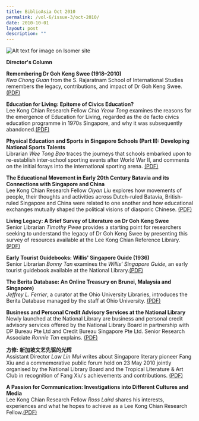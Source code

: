 ```yaml
---
title: BiblioAsia Oct 2010
permalink: /vol-6/issue-3/oct-2010/
date: 2010-10-01
layout: post
description: ""
---
```

![Alt text for image on Isomer site](/images/covers/ba6-3.jpg)

<a style="text-decoration: none; font-weight: bold;" href="/vol-6/issue-3/oct-2010/director-column/">Director's Column</a>

<a style="text-decoration: none; font-weight: bold;" href="/vol-6/issue-3/oct-2010/remembering-goh-keng-swee/">Remembering Dr Goh Keng Swee (1918–2010)</a><br>
*Kwa Chong Guan* from the S. Rajaratnam School of International Studies remembers the legacy, contributions, and impact of Dr Goh Keng Swee.[(PDF)](/files/pdf/vol-6/issue-3/v6-issue3_GohKengSwee.pdf)

<a style="text-decoration: none; font-weight: bold;" href="/vol-6/issue-3/oct-2010/education-living-epitome-civics/">Education for Living: Epitome of Civics Education?</a><br>
Lee Kong Chian Research Fellow *Chia Yeow Tong* examines the reasons for the emergence of  Education for Living, regarded as the de facto civics education programme in 1970s Singapore, and why it was subsequently abandoned.[(PDF)](/files/pdf/vol-6/issue-3/v6-issue3_CivicsEducation.pdf)

<a style="text-decoration: none; font-weight: bold;" href="/vol-6/issue-3/oct-2010/singapore-physical-education-sports/">Physical Education and Sports in Singapore Schools (Part II): Developing National Sports Talents</a><br>
Librarian *Wee Tong Bao* traces the journeys that schools embarked upon to re-establish inter-school sporting events after World War II, and comments on the initial forays into the international sporting arena. [(PDF)](/files/pdf/vol-6/issue-3/v6-issue3_PhysicalEducation.pdf)

<a style="text-decoration: none; font-weight: bold;" href="/vol-6/issue-3/oct-2010/batavia-singapore-china-educational-movement/">The Educational Movement in Early 20th Century Batavia and its Connections with Singapore and China</a><br>
Lee Kong Chian Research Fellow *Oiyan Liu* explores how movements of people, their thoughts and activities across Dutch-ruled Batavia, British-ruled Singapore and China were related to one another and how educational exchanges mutually shaped the political visions of diasporic Chinese. [(PDF)](/files/pdf/vol-6/issue-3/v6-issue3_EducationBatavia.pdf)

<a style="text-decoration: none; font-weight: bold;" href="/vol-6/issue-3/oct-2010/goh-keng-swee-living-legacy/">Living Legacy: A Brief Survey of Literature on Dr Goh Keng Swee</a><br>
Senior Librarian *Timothy Pwee* provides a starting point for researchers seeking to understand the legacy of Dr Goh Keng Swee by presenting this survey of resources available at the Lee Kong Chian Reference Library.[(PDF)](/files/pdf/vol-6/issue-3/v6-issue3_LivingLegacy.pdf)

<a style="text-decoration: none; font-weight: bold;" href="/vol-6/issue-3/oct-2010/singapore-willis-tourist-guide/">Early Tourist Guidebooks: Willis' Singapore Guide (1936)</a><br>
Senior Librarian *Bonny Tan* examines the *Willis’ Singapore Guide*, an early tourist guidebook available at the National Library.[(PDF)](/files/pdf/vol-6/issue-3/v6-issue3_WillisGuide.pdf)

<a style="text-decoration: none; font-weight: bold;" href="/vol-6/issue-4/jan-2011/brunei-malaysia-singapore-berita-treasury/">The Berita Database: An Online Treasury on Brunei, Malaysia and Singapore)</a><br>
*Jeffrey L. Ferrier*, a curator at the Ohio University Libraries, introduces the Berita Database managed by the staff at Ohio University. [(PDF)](/files/pdf/vol-6/issue-3/v6-issue3_BeritaDatabase.pdf)



**Business and Personal Credit Advisory Services at the National Library** <br>
Newly launched at the National Library are business and personal credit advisory services offered by the National Library Board in partnership with DP Bureau Pte Ltd and Credit Bureau Singapore Pte Ltd. Senior Research Associate *Ronnie Tan* explains. [(PDF)](/files/pdf/vol-6/issue-3/v6-issue3_CreditAdvisory.pdf)

**方修: 新加坡文艺先驱的光辉** <br>
Assistant Director *Law Lin Mui* writes about Singapore literary pioneer Fang Xiu and a commemorative public forum held on 23 May 2010 jointly organised by the National Library Board and the Tropical Literature &amp; Art Club in recognition of Fang Xiu's achievements and contributions. [(PDF)](/files/pdf/vol-6/issue-3/v6-issue3_FangXiu.pdf)

**A Passion for Communication: Investigations into Different Cultures and Media** <br>
Lee Kong Chian Research Fellow *Ross Laird* shares his interests, experiences and what he hopes to achieve as a Lee Kong Chian Research Fellow.[(PDF)](/files/pdf/vol-6/issue-3/v6-issue3_CulturesMedia.pdf)